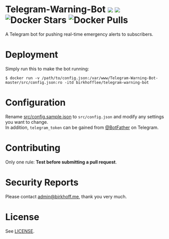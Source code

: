 # Telegram-Warning-Bot [![](https://img.shields.io/badge/Docker%20Hub-BirkhoffLee%2Ftelegram--warning--bot-blue.svg)](https://hub.docker.com/r/birkhofflee/telegram-warning-bot/) [![](https://images.microbadger.com/badges/image/birkhofflee/telegram-warning-bot.svg)](https://microbadger.com/images/birkhofflee/telegram-warning-bot) ![Docker Stars](https://img.shields.io/docker/stars/birkhofflee/telegram-warning-bot.svg) ![Docker Pulls](https://img.shields.io/docker/pulls/birkhofflee/telegram-warning-bot.svg)
A Telegram bot for pushing real-time emergency alerts to subscribers.

# Deployment
Simply run this to make the bot running:
```
$ docker run -v /path/to/config.json:/var/www/Telegram-Warning-Bot-master/src/config.json:ro -itd birkhofflee/telegram-warning-bot
```

# Configuration
Rename [src/config.sample.json](src/config.sample.json) to `src/config.json` and modify any settings you want to change.  
In addition, `telegram_token` can be gained from [@BotFather](https://telegram.me/BotFather) on Telegram.

# Contributing
Only one rule: **Test before submitting a pull request**.

# Security Reports
Please contact [admin@birkhoff.me](mailto:admin@birkhoff.me), thank you very much.

# License
See [LICENSE](LICENSE).
